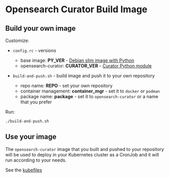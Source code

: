 # Opensearch Curator Build Image

## Build your own image

Customize:

- `config.rc` - versions
  - base image: **PY_VER** - <a href="https://hub.docker.com/_/python" target="_blank" rel="noopener noreferrer">Debian slim image with Python</a>
  - opensearch-curator: **CURATOR_VER** - <a href="https://pypi.org/project/curator-opensearch/" target="_blank" rel="noopener noreferrer">Curator Python module</a>

- `build-and-push.sh` - build image and push it to your own repository
  - repo name: **REPO** - set your own repository
  - container management: **container_mgr** - set it to `docker` or `podman`
  - package name: **package** - set it to `opensearch-curator` or a name that you prefer

Run:

```console
./build-and-push.sh
```

## Use your image

The `opensearch-curator` image that you built and pushed to your repository will be used to deploy in your Kubernetes cluster as a CronJob and it will run according to your needs.

See the [kubefiles](../kubefiles/README.md)

